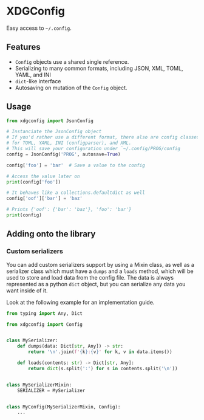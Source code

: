 # XDGConfig

Easy access to `~/.config`.


## Features

- `Config` objects use a shared single reference.
- Serializing to many common formats, including JSON, XML, TOML, YAML, and INI
- `dict`-like interface
- Autosaving on mutation of the `Config` object.


## Usage

```python
from xdgconfig import JsonConfig

# Instanciate the JsonConfig object
# If you'd rather use a different format, there also are config classes
# for TOML, YAML, INI (configparser), and XML.
# This will save your configuration under `~/.config/PROG/config
config = JsonConfig('PROG', autosave=True)

config['foo'] = 'bar'  # Save a value to the config

# Access the value later on
print(config['foo'])

# It behaves like a collections.defaultdict as well
config['oof']['bar'] = 'baz'

# Prints {'oof': {'bar': 'baz'}, 'foo': 'bar'}
print(config)

```

## Adding onto the library

### Custom serializers

You can add custom serializers support by using a Mixin class, as well as
a serializer class which must have a `dumps` and a `loads` method, which will
be used to store and load data from the config file. The data is always
represented as a python `dict` object, but you can serialize any data you want
inside of it.

Look at the following example for an implementation guide.

```python
from typing import Any, Dict

from xdgconfig import Config


class MySerializer:
    def dumps(data: Dict[str, Any]) -> str:
        return '\n'.join(f'{k}:{v}' for k, v in data.items())

    def loads(contents: str) -> Dict[str, Any]:
        return dict(s.split(':') for s in contents.split('\n'))


class MySerializerMixin:
    SERIALIZER = MySerializer


class MyConfig(MySerializerMixin, Config):
    ...

```
